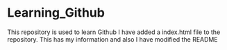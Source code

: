 # Learning_Github

This repository is used to learn Github
I have added a index.html file to the repository. This has my information and also I have modified the README
